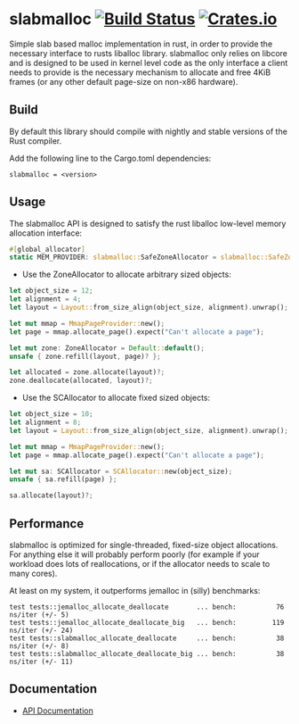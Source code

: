 # slabmalloc [![Build Status](https://travis-ci.org/gz/rust-slabmalloc.svg)](https://travis-ci.org/gz/rust-slabmalloc) [![Crates.io](https://img.shields.io/crates/v/slabmalloc.svg)](https://crates.io/crates/slabmalloc)

Simple slab based malloc implementation in rust, in order to provide the
necessary interface to rusts liballoc library. slabmalloc only relies on
libcore and is designed to be used in kernel level code as the only interface a
client needs to provide is the necessary mechanism to allocate and free 4KiB
frames (or any other default page-size on non-x86 hardware).


## Build

By default this library should compile with nightly and stable versions of the
Rust compiler.

Add the following line to the Cargo.toml dependencies:
```
slabmalloc = <version>
```

## Usage

The slabmalloc API is designed to satisfy the rust liballoc low-level memory
allocation interface:

```rust
#[global_allocator]
static MEM_PROVIDER: slabmalloc::SafeZoneAllocator = slabmalloc::SafeZoneAllocator::new();
```

* Use the ZoneAllocator to allocate arbitrary sized objects:
```rust
let object_size = 12;
let alignment = 4;
let layout = Layout::from_size_align(object_size, alignment).unwrap();

let mut mmap = MmapPageProvider::new();
let page = mmap.allocate_page().expect("Can't allocate a page");

let mut zone: ZoneAllocator = Default::default();
unsafe { zone.refill(layout, page)? };

let allocated = zone.allocate(layout)?;
zone.deallocate(allocated, layout)?;
```

* Use the SCAllocator to allocate fixed sized objects:
```rust
let object_size = 10;
let alignment = 8;
let layout = Layout::from_size_align(object_size, alignment).unwrap();

let mut mmap = MmapPageProvider::new();
let page = mmap.allocate_page().expect("Can't allocate a page");

let mut sa: SCAllocator = SCAllocator::new(object_size);
unsafe { sa.refill(page) };

sa.allocate(layout)?;
```

## Performance

slabmalloc is optimized for single-threaded, fixed-size object allocations. For
anything else it will probably perform poorly (for example if your workload
does lots of reallocations, or if the allocator needs to scale to many cores).

At least on my system, it outperforms jemalloc in (silly) benchmarks:
```
test tests::jemalloc_allocate_deallocate       ... bench:          76 ns/iter (+/- 5)
test tests::jemalloc_allocate_deallocate_big   ... bench:         119 ns/iter (+/- 24)
test tests::slabmalloc_allocate_deallocate     ... bench:          38 ns/iter (+/- 8)
test tests::slabmalloc_allocate_deallocate_big ... bench:          38 ns/iter (+/- 11)
```

## Documentation
* [API Documentation](https://docs.rs/slabmalloc)
